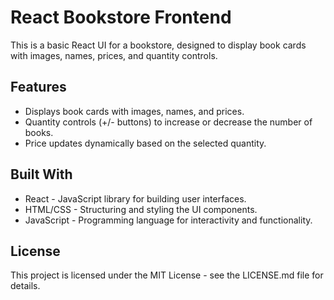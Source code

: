 # React Bookstore Frontend
This is a basic React UI for a bookstore, designed to display book cards with images, names, prices, and quantity controls.

## Features
* Displays book cards with images, names, and prices.
* Quantity controls (+/- buttons) to increase or decrease the number of books.
* Price updates dynamically based on the selected quantity.

## Built With
* React - JavaScript library for building user interfaces.
* HTML/CSS - Structuring and styling the UI components.
* JavaScript - Programming language for interactivity and functionality.

## License
This project is licensed under the MIT License - see the LICENSE.md file for details.
